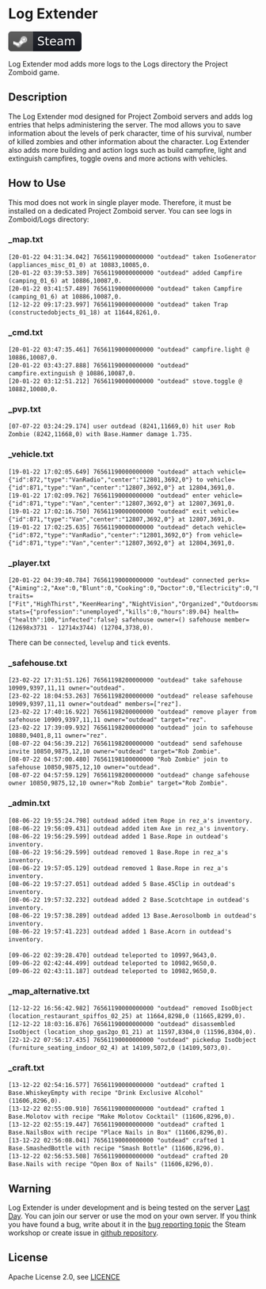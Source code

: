 # Log Extender
[![Steam Workshop](assets/steam.svg)](https://steamcommunity.com/sharedfiles/filedetails/?id=1844524972)

Log Extender mod adds more logs to the Logs directory the Project Zomboid game.  

## Description
The Log Extender mod designed for Project Zomboid servers and adds log entries that helps administering the server. The mod allows you to save information about the levels of perk character, time of his survival, number of killed zombies and other information about the character. Log Extender also adds more building and action logs such as build campfire, light and extinguish campfires, toggle ovens and more actions with vehicles.

## How to Use
This mod does not work in single player mode. Therefore, it must be installed on a dedicated Project Zomboid server. You can see logs in Zomboid/Logs directory:

### _map.txt
```text
[20-01-22 04:31:34.042] 76561190000000000 "outdead" taken IsoGenerator (appliances_misc_01_0) at 10883,10085,0.
[20-01-22 03:39:53.389] 76561190000000000 "outdead" added Campfire (camping_01_6) at 10886,10087,0.
[20-01-22 03:41:57.489] 76561190000000000 "outdead" taken Campfire (camping_01_6) at 10886,10087,0.
[12-12-22 09:17:23.997] 76561190000000000 "outdead" taken Trap (constructedobjects_01_18) at 11644,8261,0.
```

### _cmd.txt
```text
[20-01-22 03:47:35.461] 76561190000000000 "outdead" campfire.light @ 10886,10087,0.
[20-01-22 03:43:27.888] 76561190000000000 "outdead" campfire.extinguish @ 10886,10087,0.
[20-01-22 03:12:51.212] 76561190000000000 "outdead" stove.toggle @ 10882,10080,0.
```

### _pvp.txt
```text
[07-07-22 03:24:29.174] user outdead (8241,11669,0) hit user Rob Zombie (8242,11668,0) with Base.Hammer damage 1.735.
```

### _vehicle.txt
```text
[19-01-22 17:02:05.649] 76561190000000000 "outdead" attach vehicle={"id":872,"type":"VanRadio","center":"12801,3692,0"} to vehicle={"id":871,"type":"Van","center":"12807,3692,0"} at 12804,3691,0.
[19-01-22 17:02:09.762] 76561190000000000 "outdead" enter vehicle={"id":871,"type":"Van","center":"12807,3692,0"} at 12807,3691,0.
[19-01-22 17:02:16.750] 76561190000000000 "outdead" exit vehicle={"id":871,"type":"Van","center":"12807,3692,0"} at 12807,3691,0.
[19-01-22 17:02:25.635] 76561190000000000 "outdead" detach vehicle={"id":872,"type":"VanRadio","center":"12801,3692,0"} from vehicle={"id":871,"type":"Van","center":"12807,3692,0"} at 12804,3691,0.
```

### _player.txt
```text
[20-01-22 04:39:40.784] 76561190000000000 "outdead" connected perks={"Aiming":2,"Axe":0,"Blunt":0,"Cooking":0,"Doctor":0,"Electricity":0,"Farming":0,"Fishing":0,"Fitness":8,"Lightfoot":0,"LongBlade":0,"Maintenance":0,"Mechanics":10,"MetalWelding":0,"Nimble":0,"PlantScavenging":0,"Reloading":0,"SmallBlade":0,"SmallBlunt":0,"Sneak":0,"Spear":0,"Sprinting":0,"Strength":9,"Tailoring":0,"Trapping":0,"Woodwork":0} traits=["Fit","HighThirst","KeenHearing","NightVision","Organized","Outdoorsman","SlowHealer","SlowReader","Smoker","Strong","Unlucky"] stats={"profession":"unemployed","kills":0,"hours":89.04} health={"health":100,"infected":false} safehouse owner=() safehouse member=(12698x3731 - 12714x3744) (12704,3738,0).
```
There can be `connected`, `levelup` and `tick` events.

### _safehouse.txt
```text
[23-02-22 17:31:51.126] 76561198200000000 "outdead" take safehouse 10909,9397,11,11 owner="outdead".
[23-02-22 18:04:53.263] 76561198200000000 "outdead" release safehouse 10909,9397,11,11 owner="outdead" members=["rez"].
[23-02-22 17:40:16.922] 76561198200000000 "outdead" remove player from safehouse 10909,9397,11,11 owner="outdead" target="rez".
[23-02-22 17:39:09.932] 76561198200000000 "outdead" join to safehouse 10880,9401,8,11 owner="rez".
[08-07-22 04:56:39.212] 76561198200000000 "outdead" send safehouse invite 10850,9875,12,10 owner="outdead" target="Rob Zombie".
[08-07-22 04:57:00.480] 76561198100000000 "Rob Zombie" join to safehouse 10850,9875,12,10 owner="outdead".
[08-07-22 04:57:59.129] 76561198200000000 "outdead" change safehouse owner 10850,9875,12,10 owner="Rob Zombie" target="Rob Zombie".
```

### _admin.txt
```text
[08-06-22 19:55:24.798] outdead added item Rope in rez_a's inventory.
[08-06-22 19:56:09.431] outdead added item Axe in rez_a's inventory.
[08-06-22 19:56:29.599] outdead added 1 Base.Rope in outdead's inventory.
[08-06-22 19:56:29.599] outdead removed 1 Base.Rope in rez_a's inventory.
[08-06-22 19:57:05.129] outdead removed 1 Base.Rope in rez_a's inventory.
[08-06-22 19:57:27.051] outdead added 5 Base.45Clip in outdead's inventory.
[08-06-22 19:57:32.232] outdead added 2 Base.Scotchtape in outdead's inventory.
[08-06-22 19:57:38.289] outdead added 13 Base.Aerosolbomb in outdead's inventory.
[08-06-22 19:57:41.223] outdead added 1 Base.Acorn in outdead's inventory.

[09-06-22 02:39:28.470] outdead teleported to 10997,9643,0.
[09-06-22 02:42:44.499] outdead teleported to 10982,9650,0.
[09-06-22 02:43:11.187] outdead teleported to 10982,9650,0.
```

### _map_alternative.txt
```text
[12-12-22 16:56:42.982] 76561190000000000 "outdead" removed IsoObject (location_restaurant_spiffos_02_25) at 11664,8298,0 (11665,8299,0).
[12-12-22 18:03:16.876] 76561190000000000 "outdead" disassembled IsoObject (location_shop_gas2go_01_21) at 11597,8304,0 (11596,8304,0).
[22-12-22 07:56:17.435] 76561190000000000 "outdead" pickedup IsoObject (furniture_seating_indoor_02_4) at 14109,5072,0 (14109,5073,0).
```

### _craft.txt
```text
[13-12-22 02:54:16.577] 76561190000000000 "outdead" crafted 1 Base.WhiskeyEmpty with recipe "Drink Exclusive Alcohol" (11606,8296,0).
[13-12-22 02:55:00.910] 76561190000000000 "outdead" crafted 1 Base.Molotov with recipe "Make Molotov Cocktail" (11606,8296,0).
[13-12-22 02:55:19.447] 76561190000000000 "outdead" crafted 1 Base.NailsBox with recipe "Place Nails in Box" (11606,8296,0).
[13-12-22 02:56:08.041] 76561190000000000 "outdead" crafted 1 Base.SmashedBottle with recipe "Smash Bottle" (11606,8296,0).
[13-12-22 02:56:53.508] 76561190000000000 "outdead" crafted 20 Base.Nails with recipe "Open Box of Nails" (11606,8296,0).
```

## Warning
Log Extender is under development and is being tested on the server [Last Day](https://last-day.wargm.ru). You can join our server or use the mod on your own server.
If you think you have found a bug, write about it in the [bug reporting topic](https://steamcommunity.com/workshop/filedetails/discussion/1844524972/1638668751263547005/)
the Steam workshop or create issue in [github repository](https://github.com/openzomboid/log-extender).

## License
Apache License 2.0, see [LICENCE](LICENSE)

